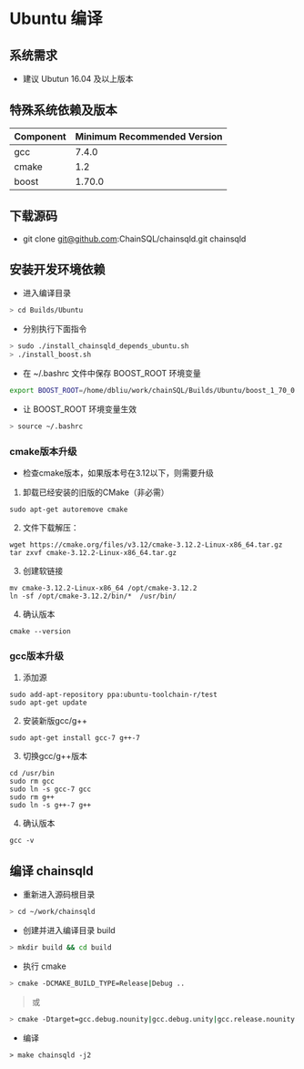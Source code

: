 # Ubuntu 编译
## 系统需求
- 建议 Ubutun 16.04 及以上版本

## 特殊系统依赖及版本
| Component | Minimum Recommended Version |
|-----------|-----------------------|
| gcc | 7.4.0 |
| cmake | 1.2 |
| boost | 1.70.0 |



## 下载源码
- git clone git@github.com:ChainSQL/chainsqld.git chainsqld

## 安装开发环境依赖
- 进入编译目录
```bash
> cd Builds/Ubuntu
```
- 分别执行下面指令
```bash
> sudo ./install_chainsqld_depends_ubuntu.sh
> ./install_boost.sh
```

- 在 ~/.bashrc 文件中保存 BOOST_ROOT 环境变量

```bash
export BOOST_ROOT=/home/dbliu/work/chainSQL/Builds/Ubuntu/boost_1_70_0
```
- 让 BOOST_ROOT 环境变量生效
```bash
> source ~/.bashrc
```

### cmake版本升级
- 检查cmake版本，如果版本号在3.12以下，则需要升级
1. 卸载已经安装的旧版的CMake（非必需）
```
sudo apt-get autoremove cmake
```
2. 文件下载解压：
```
wget https://cmake.org/files/v3.12/cmake-3.12.2-Linux-x86_64.tar.gz
tar zxvf cmake-3.12.2-Linux-x86_64.tar.gz
```
3. 创建软链接
```
mv cmake-3.12.2-Linux-x86_64 /opt/cmake-3.12.2
ln -sf /opt/cmake-3.12.2/bin/*  /usr/bin/
```
4. 确认版本
```
cmake --version
```

### gcc版本升级
1. 添加源
```
sudo add-apt-repository ppa:ubuntu-toolchain-r/test
sudo apt-get update
```
2. 安装新版gcc/g++
```
sudo apt-get install gcc-7 g++-7
```
3. 切换gcc/g++版本
```
cd /usr/bin
sudo rm gcc
sudo ln -s gcc-7 gcc
sudo rm g++
sudo ln -s g++-7 g++
```
4. 确认版本
```
gcc -v
```
## 编译 chainsqld
- 重新进入源码根目录
```bash
> cd ~/work/chainsqld
```
- 创建并进入编译目录 build
```bash
> mkdir build && cd build
```
- 执行 cmake
```bash
> cmake -DCMAKE_BUILD_TYPE=Release|Debug ..
```

> 或

```bash
> cmake -Dtarget=gcc.debug.nounity|gcc.debug.unity|gcc.release.nounity|gcc.release.unity ..
```

- 编译

```base
> make chainsqld -j2
```
